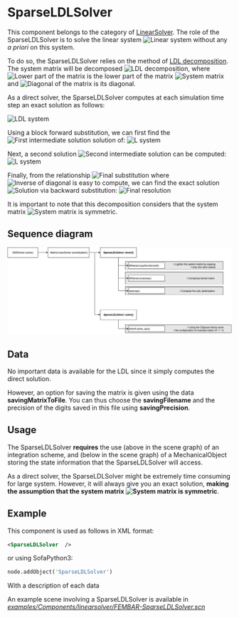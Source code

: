 SparseLDLSolver
===============

This component belongs to the category of [LinearSolver](https://www.sofa-framework.org/community/doc/main-principles/system-resolution/linear-solvers/). The role of the SparseLDLSolver is to solve the linear system <img class="latex" src="https://latex.codecogs.com/png.latex?\mathbf{A}x=b" title="Linear system" /> without any _a priori_ on this system.


To do so, the SparseLDLSolver relies on the method of [LDL decomposition](https://en.wikipedia.org/wiki/Cholesky_decomposition#LDL_decomposition_2). The system matrix will be decomposed <img class="latex" src="https://latex.codecogs.com/png.latex?\mathbf{A}=\mathbf{L}\mathbf{D}\mathbf{L}^T" title="LDL decomposition" />, where <img class="latex" src="https://latex.codecogs.com/png.latex?\mathbf{L}" title="Lower part of the matrix" /> is the lower part of the matrix <img class="latex" src="https://latex.codecogs.com/png.latex?\mathbf{A}" title="System matrix" /> and <img class="latex" src="https://latex.codecogs.com/png.latex?\mathbf{D}" title="Diagonal of the matrix" /> is its diagonal.

As a direct solver, the SparseLDLSolver computes at each simulation time step an exact solution as follows:

<img class="latex" src="https://latex.codecogs.com/png.latex?\mathbf{L}\mathbf{D}\mathbf{L}^Tx=b" title="LDL system" />

Using a block forward substitution, we can first find the <img class="latex" src="https://latex.codecogs.com/png.latex?z" title="First intermediate solution" /> solution of: <img class="latex" src="https://latex.codecogs.com/png.latex?\mathbf{L}z=b" title="L system" />

Next, a second solution <img class="latex" src="https://latex.codecogs.com/png.latex?y" title="Second intermediate solution" />  can be computed: <img class="latex" src="https://latex.codecogs.com/png.latex?\mathbf{D}y=z" title="L system" />

Finally, from the relationship <img class="latex" src="https://latex.codecogs.com/png.latex?y=z\mathbf{D}^{-1}" title="Final substitution" /> where <img class="latex" src="https://latex.codecogs.com/png.latex?\mathbf{D}^{-1}" title="Inverse of diagonal" /> is easy to compute, we can find the exact solution <img class="latex" src="https://latex.codecogs.com/png.latex?x" title="Solution" /> via backward substitution: <img class="latex" src="https://latex.codecogs.com/png.latex?\mathbf{L}^Tx=y" title="Final resolution" />

It is important to note that this decomposition considers that the system matrix <img class="latex" src="https://latex.codecogs.com/png.latex?\mathbf{A}" title="System matrix" /> is symmetric.




Sequence diagram
----------------

<a href="https://github.com/sofa-framework/doc/blob/master/images/linearsolver/SparseLDLSolver.png?raw=true"><img src="https://github.com/sofa-framework/doc/blob/master/images/linearsolver/SparseLDLSolver.png?raw=true" title="Flow diagram for the SparseLDLSolver"/></a>




Data  
----

No important data is available for the LDL since it simply computes the direct solution.

However, an option for saving the matrix is given using the data **savingMatrixToFile**. You can thus choose the **savingFilename** and the precision of the digits saved in this file using **savingPrecision**.



Usage
-----

The SparseLDLSolver **requires** the use (above in the scene graph) of an integration scheme, and (below in the scene graph) of a MechanicalObject storing the state information that the SparseLDLSolver will access.

As a direct solver, the SparseLDLSolver might be extremely time consuming for large system. However, it will always give you an exact solution, **making the assumption that the system matrix <img class="latex" src="https://latex.codecogs.com/png.latex?\mathbf{A}" title="System matrix" /> is symmetric**.




Example
-------

This component is used as follows in XML format:

``` xml
<SparseLDLSolver  />
```

or using SofaPython3:

``` python
node.addObject('SparseLDLSolver')
```

With a description of each data

An example scene involving a SparseLDLSolver is available in [*examples/Components/linearsolver/FEMBAR-SparseLDLSolver.scn*](https://github.com/sofa-framework/sofa/blob/master/examples/Components/linearsolver/FEMBAR-SparseLDLSolver.scn)